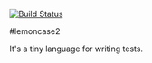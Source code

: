 [![Build Status](https://travis-ci.org/or-change/lemoncase2.svg?branch=master)](https://travis-ci.org/or-change/lemoncase2)

#lemoncase2

It's a tiny language for writing tests.
